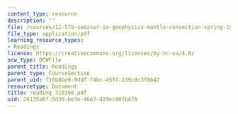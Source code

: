 ```yaml
---
content_type: resource
description: ''
file: /courses/12-570-seminar-in-geophysics-mantle-convection-spring-1998/26135a6f5d36be3e46e7419ec90fb4f6_reading_310398.pdf
file_type: application/pdf
learning_resource_types:
- Readings
license: https://creativecommons.org/licenses/by-nc-sa/4.0/
ocw_type: OCWFile
parent_title: Readings
parent_type: CourseSection
parent_uid: f16b8be9-9ddf-f4bc-45fd-139c0c3f8b42
resourcetype: Document
title: reading_310398.pdf
uid: 26135a6f-5d36-be3e-46e7-419ec90fb4f6
---
```

